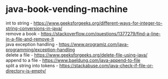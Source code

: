 # java-book-vending-machine
int to string - https://www.geeksforgeeks.org/different-ways-for-integer-to-string-conversions-in-java/ <br />
remove a book - https://stackoverflow.com/questions/1377279/find-a-line-in-a-file-and-remove-it <br />
java exception handling - https://www.programiz.com/java-programming/exception-handling <br />
delete a file - https://www.geeksforgeeks.org/delete-file-using-java/ <br />
append to a file - https://www.baeldung.com/java-append-to-file <br />
split a string into tokens - https://stackabuse.com/java-check-if-file-or-directory-is-empty/ <br />
